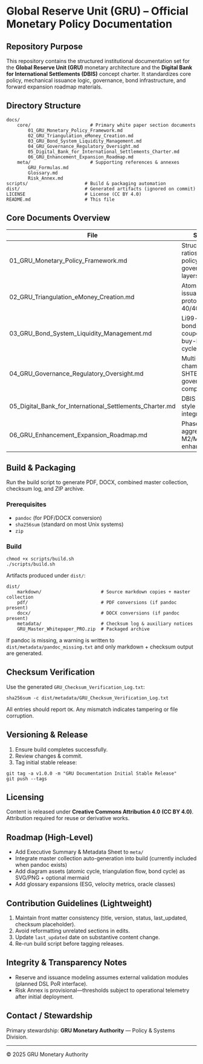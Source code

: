 # Global Reserve Unit (GRU) – Official Monetary Policy Documentation

## Repository Purpose
This repository contains the structured institutional documentation set for the **Global Reserve Unit (GRU)** monetary architecture and the **Digital Bank for International Settlements (DBIS)** concept charter. It standardizes core policy, mechanical issuance logic, governance, bond infrastructure, and forward expansion roadmap materials.

## Directory Structure
```
docs/
	core/                      # Primary white paper section documents
		01_GRU_Monetary_Policy_Framework.md
		02_GRU_Triangulation_eMoney_Creation.md
		03_GRU_Bond_System_Liquidity_Management.md
		04_GRU_Governance_Regulatory_Oversight.md
		05_Digital_Bank_for_International_Settlements_Charter.md
		06_GRU_Enhancement_Expansion_Roadmap.md
	meta/                      # Supporting references & annexes
		GRU_Formulas.md
		Glossary.md
		Risk_Annex.md
scripts/                     # Build & packaging automation
dist/                        # Generated artifacts (ignored on commit)
LICENSE                      # License (CC BY 4.0)
README.md                    # This file
```

## Core Documents Overview
| File | Scope | Status |
|------|-------|--------|
| 01_GRU_Monetary_Policy_Framework.md | Structural ratios, reserve policy, governance layers | Stable |
| 02_GRU_Triangulation_eMoney_Creation.md | Atomic issuance, 7:10 protocol, 40/40/20 rule | Stable |
| 03_GRU_Bond_System_Liquidity_Management.md | Li99-series bonds, coupon & buy-back cycles | Stable |
| 04_GRU_Governance_Regulatory_Oversight.md | Multi-chamber SHTE governance & compliance | Stable |
| 05_Digital_Bank_for_International_Settlements_Charter.md | DBIS treaty-style charter & integration | Stable |
| 06_GRU_Enhancement_Expansion_Roadmap.md | Phase rollout, aggregates M2/M3, future enhancements | Stable |

## Build & Packaging
Run the build script to generate PDF, DOCX, combined master collection, checksum log, and ZIP archive.

### Prerequisites
- `pandoc` (for PDF/DOCX conversion)
- `sha256sum` (standard on most Unix systems)
- `zip`

### Build
```
chmod +x scripts/build.sh
./scripts/build.sh
```
Artifacts produced under `dist/`:
```
dist/
	markdown/                      # Source markdown copies + master collection
	pdf/                           # PDF conversions (if pandoc present)
	docx/                          # DOCX conversions (if pandoc present)
	metadata/                      # Checksum log & auxiliary notices
	GRU_Master_Whitepaper_PRO.zip  # Packaged archive
```

If pandoc is missing, a warning is written to `dist/metadata/pandoc_missing.txt` and only markdown + checksum output are generated.

## Checksum Verification
Use the generated `GRU_Checksum_Verification_Log.txt`:
```
sha256sum -c dist/metadata/GRU_Checksum_Verification_Log.txt
```
All entries should report `OK`. Any mismatch indicates tampering or file corruption.

## Versioning & Release
1. Ensure build completes successfully.
2. Review changes & commit.
3. Tag initial stable release:
```
git tag -a v1.0.0 -m "GRU Documentation Initial Stable Release"
git push --tags
```

## Licensing
Content is released under **Creative Commons Attribution 4.0 (CC BY 4.0)**. Attribution required for reuse or derivative works.

## Roadmap (High-Level)
- Add Executive Summary & Metadata Sheet to `meta/`
- Integrate master collection auto-generation into build (currently included when pandoc exists)
- Add diagram assets (atomic cycle, triangulation flow, bond cycle) as SVG/PNG + optional mermaid
- Add glossary expansions (ESG, velocity metrics, oracle classes)

## Contribution Guidelines (Lightweight)
1. Maintain front matter consistency (title, version, status, last_updated, checksum placeholder).
2. Avoid reformatting unrelated sections in edits.
3. Update `last_updated` date on substantive content change.
4. Re-run build script before tagging releases.

## Integrity & Transparency Notes
- Reserve and issuance modeling assumes external validation modules (planned DSL PoR interface).
- Risk Annex is provisional—thresholds subject to operational telemetry after initial deployment.

## Contact / Stewardship
Primary stewardship: **GRU Monetary Authority** — Policy & Systems Division.

---
© 2025 GRU Monetary Authority